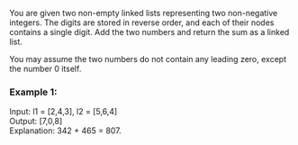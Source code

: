 You are given two non-empty linked lists representing two non-negative integers. The digits are stored in reverse order, and each of their nodes contains a single digit. Add the two numbers and return the sum as a linked list.<br />

You may assume the two numbers do not contain any leading zero, except the number 0 itself.

 

<h3>Example 1:</h3>

Input: l1 = [2,4,3], l2 = [5,6,4]<br />
Output: [7,0,8]<br />
Explanation: 342 + 465 = 807.<br />
